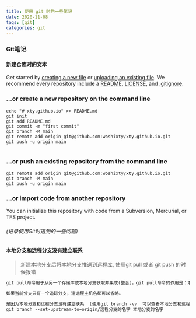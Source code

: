 ```yaml
---
title: 使用 git 时的一些笔记
date: 2020-11-08
tags: [git]
categories: git
---
```


### Git笔记

#### 新建仓库时的文本

Get started by [creating a new file](https://github.com/woshixty/xty.github.io/new/main) or [uploading an existing file](https://github.com/woshixty/xty.github.io/upload). We recommend every repository include a [README](https://github.com/woshixty/xty.github.io/new/main?readme=1), [LICENSE](https://github.com/woshixty/xty.github.io/new/main?filename=LICENSE.md), and [.gitignore](https://github.com/woshixty/xty.github.io/new/main?filename=.gitignore).

### …or create a new repository on the command line

```
echo "# xty.github.io" >> README.md
git init
git add README.md
git commit -m "first commit"
git branch -M main
git remote add origin git@github.com:woshixty/xty.github.io.git
git push -u origin main
                
```

### …or push an existing repository from the command line

```
git remote add origin git@github.com:woshixty/xty.github.io.git
git branch -M main
git push -u origin main
```

### …or import code from another repository

You can initialize this repository with code from a Subversion, Mercurial, or TFS project.



###### (记录使用Git时遇到的一些问题)

#### 本地分支和远程分支没有建立联系

> 新建本地分支后将本地分支推送到远程库, 使用git pull 或者 git push 的时候报错

```tex
git pull命令用于从另一个存储库或本地分支获取并集成(整合)。git pull命令的作用是：取回远程主机某个分支的更新，再与本地的指定分支合并，它的完整格式稍稍有点复杂。

如果当前分支只有一个追踪分支，连远程主机名都可以省略。

是因为本地分支和远程分支没有建立联系  (使用git branch -vv  可以查看本地分支和远程分支的关联关系)  .根据命令行提示只需要执行以下命令即可
git branch --set-upstream-to=origin/远程分支的名字 本地分支的名字  
```
